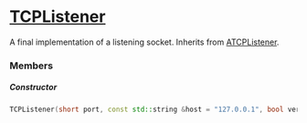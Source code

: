 # [TCPListener](TCPListener.hpp)

A final implementation of a listening socket. Inherits from [ATCPListener](ATCPListener.md).

### Members

##### Constructor

```cpp
TCPListener(short port, const std::string &host = "127.0.0.1", bool verbose = false);
```
